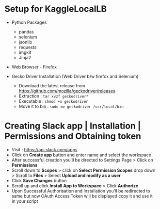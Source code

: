 # Setup for KaggleLocalLB

* Python Packages

  * pandas
  * selenium
  * jsonlib
  * requests
  * imgkit
  * Jinja2

* Web Browser - Firefox

* Gecko Driver Installation (Web Driver b/w firefox and Selenium)

  * Download the latest release from https://github.com/mozilla/geckodriver/releases
  * Extraction : `tar xvzf geckodriver*`
  * Executable : `chmod +x geckodriver`
  * Move it to bin : `sudo mv geckodriver /usr/local/bin`


# Creating Slack app | Installation | Permissions and Obtaining token

* Visit : https://api.slack.com/apps
* Click on **Create app** button and enter name and select the workspace
* After successful creation you'll be directed to Settings Page > Click on **Permissions**
* Scroll down to **Scopes** > click on **Select Permission Scopes** drop down > Scroll to **Files** > Select **Upload and modify as a user**
* Click **Save Changes** button
* Scroll up and click **Install App to Workspace** > Click **Authorize**
* Upon Successful Authorisation and Installation you'll be redirected to same but now OAuth Access Token will be displayed copy it and use it in your script 

